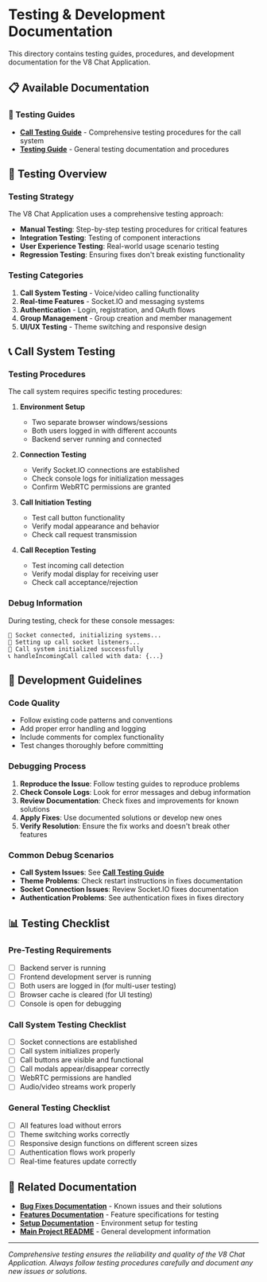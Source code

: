 # Testing & Development Documentation

This directory contains testing guides, procedures, and development documentation for the V8 Chat Application.

## 📋 Available Documentation

### 🧪 Testing Guides
- **[Call Testing Guide](./CALL_TESTING_GUIDE.md)** - Comprehensive testing procedures for the call system
- **[Testing Guide](./TESTING_GUIDE.md)** - General testing documentation and procedures

## 🧪 Testing Overview

### Testing Strategy
The V8 Chat Application uses a comprehensive testing approach:

- **Manual Testing**: Step-by-step testing procedures for critical features
- **Integration Testing**: Testing of component interactions
- **User Experience Testing**: Real-world usage scenario testing
- **Regression Testing**: Ensuring fixes don't break existing functionality

### Testing Categories
1. **Call System Testing** - Voice/video calling functionality
2. **Real-time Features** - Socket.IO and messaging systems
3. **Authentication** - Login, registration, and OAuth flows
4. **Group Management** - Group creation and member management
5. **UI/UX Testing** - Theme switching and responsive design

## 📞 Call System Testing

### Testing Procedures
The call system requires specific testing procedures:

1. **Environment Setup**
   - Two separate browser windows/sessions
   - Both users logged in with different accounts
   - Backend server running and connected

2. **Connection Testing**
   - Verify Socket.IO connections are established
   - Check console logs for initialization messages
   - Confirm WebRTC permissions are granted

3. **Call Initiation Testing**
   - Test call button functionality
   - Verify modal appearance and behavior
   - Check call request transmission

4. **Call Reception Testing**
   - Test incoming call detection
   - Verify modal display for receiving user
   - Check call acceptance/rejection

### Debug Information
During testing, check for these console messages:
```
🔌 Socket connected, initializing systems...
🔧 Setting up call socket listeners...
🔧 Call system initialized successfully
📞 handleIncomingCall called with data: {...}
```

## 🔧 Development Guidelines

### Code Quality
- Follow existing code patterns and conventions
- Add proper error handling and logging
- Include comments for complex functionality
- Test changes thoroughly before committing

### Debugging Process
1. **Reproduce the Issue**: Follow testing guides to reproduce problems
2. **Check Console Logs**: Look for error messages and debug information
3. **Review Documentation**: Check fixes and improvements for known solutions
4. **Apply Fixes**: Use documented solutions or develop new ones
5. **Verify Resolution**: Ensure the fix works and doesn't break other features

### Common Debug Scenarios
- **Call System Issues**: See **[Call Testing Guide](./CALL_TESTING_GUIDE.md)**
- **Theme Problems**: Check restart instructions in fixes documentation
- **Socket Connection Issues**: Review Socket.IO fixes documentation
- **Authentication Problems**: See authentication fixes in fixes directory

## 📊 Testing Checklist

### Pre-Testing Requirements
- [ ] Backend server is running
- [ ] Frontend development server is running
- [ ] Both users are logged in (for multi-user testing)
- [ ] Browser cache is cleared (for UI testing)
- [ ] Console is open for debugging

### Call System Testing Checklist
- [ ] Socket connections are established
- [ ] Call system initializes properly
- [ ] Call buttons are visible and functional
- [ ] Call modals appear/disappear correctly
- [ ] WebRTC permissions are handled
- [ ] Audio/video streams work properly

### General Testing Checklist
- [ ] All features load without errors
- [ ] Theme switching works correctly
- [ ] Responsive design functions on different screen sizes
- [ ] Authentication flows work properly
- [ ] Real-time features update correctly

## 🔗 Related Documentation

- **[Bug Fixes Documentation](../fixes/)** - Known issues and their solutions
- **[Features Documentation](../features/)** - Feature specifications for testing
- **[Setup Documentation](../setup/)** - Environment setup for testing
- **[Main Project README](../../README.MD)** - General development information

---

*Comprehensive testing ensures the reliability and quality of the V8 Chat Application. Always follow testing procedures carefully and document any new issues or solutions.*